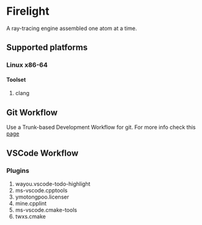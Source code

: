 # Firelight
A ray-tracing engine assembled one atom at a time.

## Supported platforms
### Linux x86-64
#### Toolset
1) clang

## Git Workflow
Use a Trunk-based Development Workflow for git. For more info check this [page](https://www.atlassian.com/continuous-delivery/continuous-integration/trunk-based-development)

## VSCode Workflow
### Plugins
1) wayou.vscode-todo-highlight
2) ms-vscode.cpptools
3) ymotongpoo.licenser
4) mine.cpplint
5) ms-vscode.cmake-tools
6) twxs.cmake